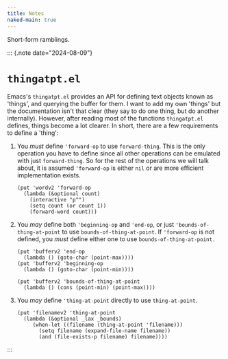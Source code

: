 ```yaml
---
title: Notes
naked-main: true
---
```


Short-form ramblings.

::: {.note date="2024-08-09"}
# `thingatpt.el`

Emacs's `thingatpt.el` provides an API for defining text objects known as 'things', and querying the buffer for them. I want to add my own 'things' but the documentation isn't that clear (they say to do one thing, but do another internally).
However, after reading most of the functions `thingatpt.el` defines, things become a lot clearer. In short, there are a few requirements to define a 'thing':

1. You _must_ define `'forward-op` to use `forward-thing`. This is the only operation you have to define since all other operations can be emulated with just `forward-thing`. So for the rest of the operations we will talk about, it is assumed `'forward-op` is either `nil` or are more efficient implementation exists.

   ``` emacs-lisp
   (put 'wordv2 'forward-op
     (lambda (&optional count)
       (interactive "p^")
       (setq count (or count 1))
       (forward-word count)))
   ```

2. You _may_ define both `'beginning-op` and `'end-op`, or just `'bounds-of-thing-at-point` to use `bounds-of-thing-at-point`. If `'forward-op` is not defined, you _must_ define either one to use `bounds-of-thing-at-point.`

   ``` emacs-lisp
   (put 'bufferv2 'end-op
     (lambda () (goto-char (point-max))))
   (put 'bufferv2 'beginning-op
     (lambda () (goto-char (point-min))))

   (put 'bufferv2 'bounds-of-thing-at-point
     (lambda () (cons (point-min) (point-max))))
   ```

3. You _may_ define `'thing-at-point` directly to use `thing-at-point`.

   ``` emacs-lisp
   (put 'filenamev2 'thing-at-point
     (lambda (&optional _lax _bounds)
        (when-let ((filename (thing-at-point 'filename)))
          (setq filename (expand-file-name filename))
          (and (file-exists-p filename) filename))))
   ```
:::
